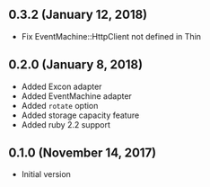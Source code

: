 ## 0.3.2 (January 12, 2018) ##

* Fix EventMachine::HttpClient not defined in Thin

## 0.2.0 (January 8, 2018) ##

* Added Excon adapter
* Added EventMachine adapter
* Added `rotate` option
* Added storage capacity feature
* Added ruby 2.2 support


## 0.1.0 (November 14, 2017) ##

* Initial version
